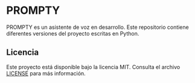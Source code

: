 # PROMPTY

PROMPTY es un asistente de voz en desarrollo. Este repositorio contiene diferentes versiones del proyecto escritas en Python.

## Licencia

Este proyecto está disponible bajo la licencia MIT. Consulta el archivo [LICENSE](LICENSE) para más información.
